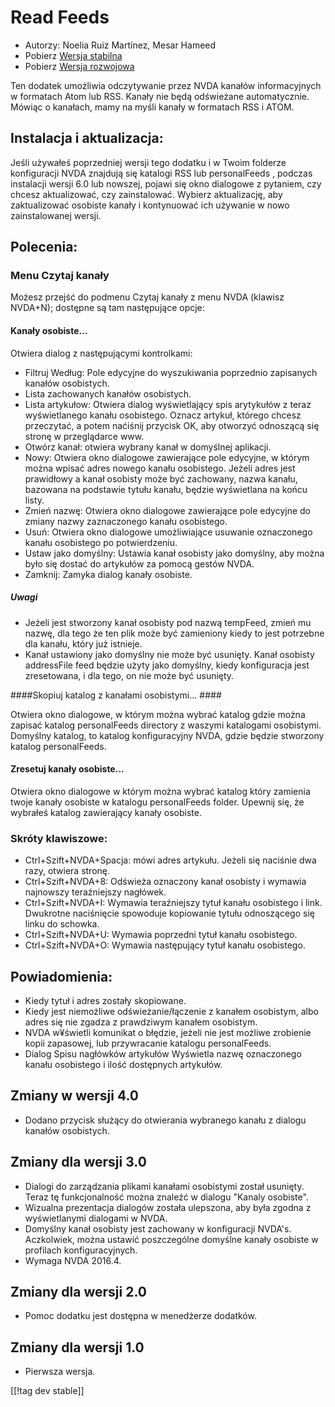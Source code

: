 # Read Feeds #

* Autorzy: Noelia Ruiz Martínez, Mesar Hameed
* Pobierz [Wersja stabilna][1]
* Pobierz [Wersja rozwojowa][2]

Ten dodatek umożliwia odczytywanie przez NVDA kanałów informacyjnych w
formatach Atom lub RSS.  Kanały nie będą odświeżane automatycznie.  Mówiąc o
kanałach, mamy na myśli kanały w formatach RSS i ATOM.

## Instalacja i aktualizacja: ##

Jeśli używałeś poprzedniej wersji tego dodatku i w Twoim folderze
konfiguracji NVDA znajdują się katalogi RSS lub personalFeeds , podczas
instalacji wersji 6.0 lub nowszej, pojawi się okno dialogowe z pytaniem, czy
chcesz aktualizować, czy zainstalować.  Wybierz aktualizację, aby
zaktualizować osobiste kanały i kontynuować ich używanie w nowo
zainstalowanej wersji.

## Polecenia: ##

### Menu Czytaj kanały ###

Możesz przejść do podmenu Czytaj kanały z menu NVDA (klawisz NVDA+N);
dostępne są tam następujące opcje:

#### Kanały osobiste... ####

Otwiera dialog z następującymi kontrolkami:

* Filtruj Według: Pole edycyjne do wyszukiwania poprzednio zapisanych
  kanałów osobistych.
* Lista zachowanych kanałów osobistych.
* Lista artykułow: Otwiera dialog wyświetlający spis arytykułów z teraz
  wyświetlanego kanału osobistego. Oznacz artykuł, którego chcesz
  przeczytać, a potem naćiśnij przycisk OK, aby otworzyć odnoszącą się
  stronę w przeglądarce www.
* Otwórz kanał: otwiera wybrany kanał w domyślnej aplikacji.
* Nowy: Otwiera okno dialogowe zawierające pole edycyjne, w którym można
  wpisać adres nowego kanału osobistego. Jeżeli adres jest prawidłowy a
  kanał osobisty może być zachowany, nazwa kanału, bazowana na podstawie
  tytułu kanału, będzie wyświetlana na końcu listy.
* Zmień nazwę: Otwiera okno dialogowe zawierające pole edycyjne do zmiany
  nazwy zaznaczonego kanału osobistego.
* Usuń: Otwiera okno dialogowe umożliwiające  usuwanie oznaczonego kanału
  osobistego po potwierdzeniu.
* Ustaw jako domyślny: Ustawia kanał osobisty jako domyślny, aby można było
  się dostać do artykułów za pomocą gestów NVDA.
* Zamknij: Zamyka dialog kanały osobiste.

##### Uwagi #####

* Jeżeli jest stworzony kanał osobisty pod nazwą tempFeed, zmień mu nazwę,
  dla tego że ten plik może być zamieniony kiedy to jest potrzebne dla
  kanału, który już istnieje.
* Kanał ustawiony jako domyślny nie może być usunięty. Kanał osobisty
  addressFile feed będzie użyty jako domyślny, kiedy konfiguracja jest
  zresetowana, i dla tego, on nie może być usunięty.

####Skopiuj katalog z kanałami osobistymi... ####

Otwiera okno dialogowe, w którym można wybrać katalog gdzie można zapisać
katalog personalFeeds directory z waszymi katalogami osobistymi. Domyślny
katalog, to katalog konfiguracyjny NVDA, gdzie będzie stworzony katalog
personalFeeds.

#### Zresetuj kanały osobiste... ####

Otwiera okno dialogowe w którym można wybrać katalog który zamienia twoje
kanały osobiste w katalogu personalFeeds folder. Upewnij się, że wybrałeś
katalog zawierający kanały osobiste.

### Skróty klawiszowe: ###

* Ctrl+Szift+NVDA+Spacja: mówi adres artykułu. Jeżeli się naciśnie dwa razy,
  otwiera stronę.
* Ctrl+Szift+NVDA+8: Odświeża oznaczony kanał osobisty i wymawia najnowszy
  teraźniejszy nagłówek.
* Ctrl+Szift+NVDA+I: Wymawia teraźniejszy tytuł kanału osobistego i
  link. Dwukrotne naciśnięcie spowoduje kopiowanie tytułu odnoszącego się
  linku do schowka.
* Ctrl+Szift+NVDA+U: Wymawia poprzedni tytuł kanału osobistego.
* Ctrl+Szift+NVDA+O: Wymawia następujący tytuł kanału osobistego.

## Powiadomienia: ##

* Kiedy tytuł i adres zostały skopiowane.
* Kiedy jest niemożliwe odświeżanie/łączenie z kanałem osobistym, albo adres
  się nie zgadza z prawdziwym kanałem osobistym.
* NVDA w¥świetli komunikat o błędzie, jeżeli nie jest możliwe zrobienie
  kopii zapasowej, lub przywracanie katalogu personalFeeds.
* Dialog Spisu nagłówków artykułów Wyświetla nazwę oznaczonego kanału
  osobistego i ilość dostępnych artykułów.



## Zmiany w wersji 4.0 ##

* Dodano przycisk służący do otwierania wybranego kanału z dialogu kanałów
  osobistych.

## Zmiany dla wersji 3.0 ##

* Dialogi do zarządzania plikami kanałami osobistymi został usunięty. Teraz
  tę funkcjonalność można znaleźć w dialogu "Kanaly osobiste".
* Wizualna prezentacja dialogów została ulepszona, aby była zgodna z
  wyświetlanymi dialogami w NVDA.
* Domyślny kanał osobisty jest zachowany w konfiguracji NVDA's. Aczkolwiek,
  można ustawić poszczególne domyślne kanały osobiste w profilach
  konfiguracyjnych.
* Wymaga NVDA 2016.4.


## Zmiany dla wersji 2.0 ##

* Pomoc dodatku jest dostępna w menedżerze dodatków.

## Zmiany dla wersji 1.0 ##

* Pierwsza wersja.

[[!tag dev stable]]

[1]: http://addons.nvda-project.org/files/get.php?file=rf

[2]: http://addons.nvda-project.org/files/get.php?file=rf-dev
